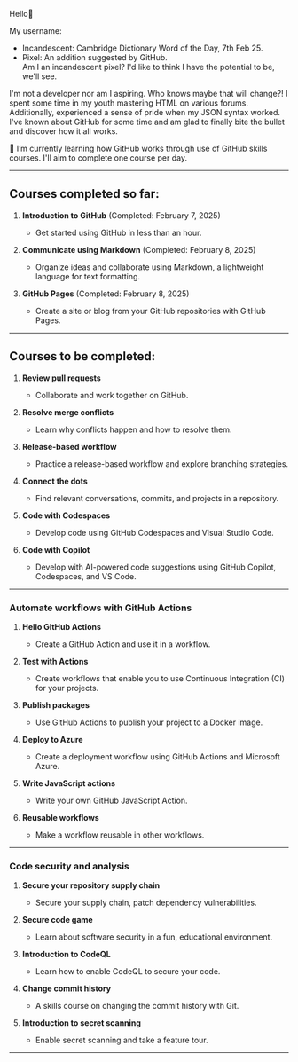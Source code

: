 Hello👋



My username:
- Incandescent: Cambridge Dictionary Word of the Day, 7th Feb 25.
- Pixel: An addition suggested by GitHub.  
Am I an incandescent pixel? I'd like to think I have the potential to be, we'll see.



I'm not a developer nor am I aspiring. Who knows maybe that will change?!
I spent some time in my youth mastering HTML on various forums. Additionally, experienced a sense of pride when my JSON syntax worked.
I've known about GitHub for some time and am glad to finally bite the bullet and discover how it all works.



🌱 I’m currently learning how GitHub works through use of GitHub skills courses. I'll aim to complete one course per day.

---
## Courses completed so far:

1. **Introduction to GitHub** (Completed: February 7, 2025)
   - Get started using GitHub in less than an hour.

2. **Communicate using Markdown** (Completed: February 8, 2025)
   - Organize ideas and collaborate using Markdown, a lightweight language for text formatting.

3. **GitHub Pages** (Completed: February 8, 2025)
   - Create a site or blog from your GitHub repositories with GitHub Pages.

---

## Courses to be completed:

1. **Review pull requests**
   - Collaborate and work together on GitHub.

2. **Resolve merge conflicts**
   - Learn why conflicts happen and how to resolve them.

3. **Release-based workflow**
   - Practice a release-based workflow and explore branching strategies.

4. **Connect the dots**
   - Find relevant conversations, commits, and projects in a repository.

5. **Code with Codespaces**
   - Develop code using GitHub Codespaces and Visual Studio Code.

6. **Code with Copilot**
   - Develop with AI-powered code suggestions using GitHub Copilot, Codespaces, and VS Code.

---

### Automate workflows with GitHub Actions

1. **Hello GitHub Actions**
   - Create a GitHub Action and use it in a workflow.

2. **Test with Actions**
   - Create workflows that enable you to use Continuous Integration (CI) for your projects.

3. **Publish packages**
   - Use GitHub Actions to publish your project to a Docker image.

4. **Deploy to Azure**
   - Create a deployment workflow using GitHub Actions and Microsoft Azure.

5. **Write JavaScript actions**
   - Write your own GitHub JavaScript Action.

6. **Reusable workflows**
   - Make a workflow reusable in other workflows.

---

### Code security and analysis

1. **Secure your repository supply chain**
   - Secure your supply chain, patch dependency vulnerabilities.

2. **Secure code game**
   - Learn about software security in a fun, educational environment.

3. **Introduction to CodeQL**
   - Learn how to enable CodeQL to secure your code.

4. **Change commit history**
   - A skills course on changing the commit history with Git.

5. **Introduction to secret scanning**
   - Enable secret scanning and take a feature tour.

---
